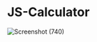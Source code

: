 # JS-Calculator
![Screenshot (740)](https://user-images.githubusercontent.com/66960784/130959427-ac0e6113-db36-412d-8064-de3f11e5011d.png)

